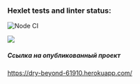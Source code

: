 ### Hexlet tests and linter status:
![Node CI](https://github.com/ChigorinDenis/frontend-project-lvl4/workflows/Node%20CI/badge.svg)

<a href="https://codeclimate.com/github/ChigorinDenis/frontend-project-lvl4/maintainability"><img src="https://api.codeclimate.com/v1/badges/ac6e9ee146a0791221ab/maintainability" /></a>

##### Ссылка на опубликованный проект
https://dry-beyond-61910.herokuapp.com/